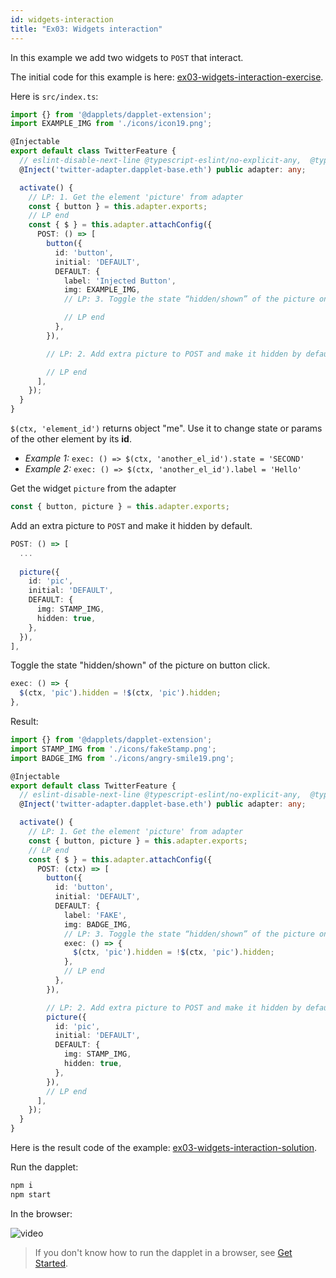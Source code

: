 ```yaml
---
id: widgets-interaction 
title: "Ex03: Widgets interaction"
---
```


In this example we add two widgets to `POST` that interact.

The initial code for this example is here: [ex03-widgets-interaction-exercise](https://github.com/dapplets/dapplet-template/tree/ex03-widgets-interaction-exercise).

Here is `src/index.ts`:

```ts
import {} from '@dapplets/dapplet-extension';
import EXAMPLE_IMG from './icons/icon19.png';

@Injectable
export default class TwitterFeature {
  // eslint-disable-next-line @typescript-eslint/no-explicit-any,  @typescript-eslint/explicit-module-boundary-types
  @Inject('twitter-adapter.dapplet-base.eth') public adapter: any;

  activate() {
    // LP: 1. Get the element 'picture' from adapter
    const { button } = this.adapter.exports;
    // LP end
    const { $ } = this.adapter.attachConfig({
      POST: () => [
        button({
          id: 'button',
          initial: 'DEFAULT',
          DEFAULT: {
            label: 'Injected Button',
            img: EXAMPLE_IMG,
            // LP: 3. Toggle the state “hidden/shown” of the picture on button click

            // LP end
          },
        }),

        // LP: 2. Add extra picture to POST and make it hidden by default

        // LP end
      ],
    });
  }
}
```

`$(ctx, 'element_id')` returns object "me". Use it to change state or params of the other element by its **id**.

- *Example 1:* `exec: () => $(ctx, 'another_el_id').state = 'SECOND'`
- *Example 2:* `exec: () => $(ctx, 'another_el_id').label = 'Hello'`

Get the widget `picture` from the adapter

```ts
const { button, picture } = this.adapter.exports;
```

Add an extra picture to `POST` and make it hidden by default.

```ts
POST: () => [
  ...
    
  picture({
    id: 'pic',
    initial: 'DEFAULT',
    DEFAULT: {
      img: STAMP_IMG,
      hidden: true,
    },
  }),
],
```

Toggle the state "hidden/shown" of the picture on button click.

```ts
exec: () => {
  $(ctx, 'pic').hidden = !$(ctx, 'pic').hidden;
},
```

Result:

```ts
import {} from '@dapplets/dapplet-extension';
import STAMP_IMG from './icons/fakeStamp.png';
import BADGE_IMG from './icons/angry-smile19.png';

@Injectable
export default class TwitterFeature {
  // eslint-disable-next-line @typescript-eslint/no-explicit-any,  @typescript-eslint/explicit-module-boundary-types
  @Inject('twitter-adapter.dapplet-base.eth') public adapter: any;

  activate() {
    // LP: 1. Get the element 'picture' from adapter
    const { button, picture } = this.adapter.exports;
    // LP end
    const { $ } = this.adapter.attachConfig({
      POST: (ctx) => [
        button({
          id: 'button',
          initial: 'DEFAULT',
          DEFAULT: {
            label: 'FAKE',
            img: BADGE_IMG,
            // LP: 3. Toggle the state “hidden/shown” of the picture on button click
            exec: () => {
              $(ctx, 'pic').hidden = !$(ctx, 'pic').hidden;
            },
            // LP end
          },
        }),

        // LP: 2. Add extra picture to POST and make it hidden by default
        picture({
          id: 'pic',
          initial: 'DEFAULT',
          DEFAULT: {
            img: STAMP_IMG,
            hidden: true,
          },
        }),
        // LP end
      ],
    });
  }
}
```

Here is the result code of the example: [ex03-widgets-interaction-solution](https://github.com/dapplets/dapplet-template/tree/ex03-widgets-interaction-solution).

Run the dapplet:

```bash
npm i
npm start
```

In the browser:

![video](/video/ex03-insertion-points.gif)

> If you don't know how to run the dapplet in a browser, see [Get Started](/docs/get-started#11-connect-the-development-server-to-dapplet-extension).
